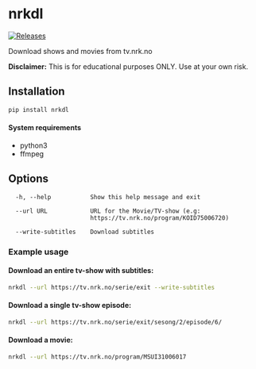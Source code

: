 # nrkdl

<a href="https://github.com/jenslys/nrkdl/releases/"><img src="https://img.shields.io/github/v/release/jenslys/nrkdl.svg" alt="Releases"></a>

Download shows and movies from tv.nrk.no

**Disclaimer:** This is for educational purposes ONLY. Use at your own risk.

## Installation

```bash
pip install nrkdl
```

#### System requirements

- python3
- ffmpeg

## Options

```
  -h, --help           Show this help message and exit

  --url URL            URL for the Movie/TV-show (e.g:
                       https://tv.nrk.no/program/KOID75006720)

  --write-subtitles    Download subtitles

```

### Example usage

#### Download an entire tv-show with subtitles:

```bash
nrkdl --url https://tv.nrk.no/serie/exit --write-subtitles
```

#### Download a single tv-show episode:

```bash
nrkdl --url https://tv.nrk.no/serie/exit/sesong/2/episode/6/
```

#### Download a movie:

```bash
nrkdl --url https://tv.nrk.no/program/MSUI31006017
```
